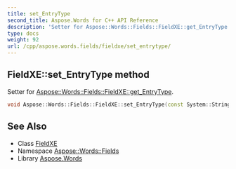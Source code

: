 ```yaml
---
title: set_EntryType
second_title: Aspose.Words for C++ API Reference
description: 'Setter for Aspose::Words::Fields::FieldXE::get_EntryType.'
type: docs
weight: 92
url: /cpp/aspose.words.fields/fieldxe/set_entrytype/
---
```

## FieldXE::set_EntryType method


Setter for [Aspose::Words::Fields::FieldXE::get_EntryType](../get_entrytype/).

```cpp
void Aspose::Words::Fields::FieldXE::set_EntryType(const System::String &value)
```

## See Also

* Class [FieldXE](../)
* Namespace [Aspose::Words::Fields](../../)
* Library [Aspose.Words](../../../)

